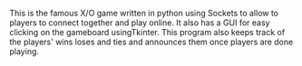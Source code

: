 This is the famous X/O game written in python using Sockets to allow to players to connect together and play online. It also has a GUI for easy clicking on the gameboard usingTkinter. This program also keeps track of the players' wins loses and ties and announces them once players are done playing. 
